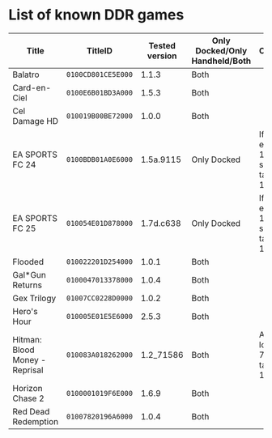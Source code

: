 # List of known DDR games
| Title | TitleID | Tested version | Only Docked/Only Handheld/Both | Comments |
| ------------- | ------------- | ------------- | ------------- | ------------- |
| Balatro | `0100CD801CE5E000` | 1.1.3 | Both |  |
| Card-en-Ciel | `0100E6B01BD3A000` | 1.5.3 | Both |  |
| Cel Damage HD | `010019B00BE72000` | 1.0.0 | Both |  |
| EA SPORTS FC 24 | `0100BDB01A0E6000` | 1.5a.9115 | Only Docked | If anything else than 1080p is set, game targets 1280x720 |
| EA SPORTS FC 25 | `010054E01D878000` | 1.7d.c638 | Only Docked | If anything else than 1080p is set, game targets 1280x720 |
| Flooded | `010022201D254000` | 1.0.1 | Both |  |
| Gal*Gun Returns | `0100047013378000` | 1.0.4 | Both |  |
| Gex Trilogy | `01007CC0228D0000` | 1.0.2 | Both |  |
| Hero's Hour | `010005E01E5E6000` | 2.5.3 | Both |  |
| Hitman: Blood Money - Reprisal | `010083A018262000` | 1.2_71586 | Both | Anything lower than 720p targets 1280x720 |
| Horizon Chase 2 | `0100001019F6E000` | 1.6.9 | Both |  |
| Red Dead Redemption | `01007820196A6000` | 1.0.4 | Both |  |
